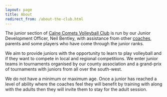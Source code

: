 ```yaml
---
layout: page
title: About
redirect_from: /about-the-club.html
---
```


The junior section of [Calne Comets Volleyball Club](http://www.calnecomets.co.uk) is run by our Junior Development Officer, Neil Bentley, with assistance from other [coaches](/coaches.html), parents and some players who have come through the junior ranks.

We aim to provide juniors with the opportunity to learn to play volleyball and if they want to compete in local and regional competitions. We enter junior teams in tournaments organised by our county association and a grand-prix of tournaments with juniors from all over the south-west.

We do not have a minimum or maximum age. Once a junior has reached a level of ability where the coaches feel they will benefit by training with along with the adults then they will invite them to stay for the adult session.
